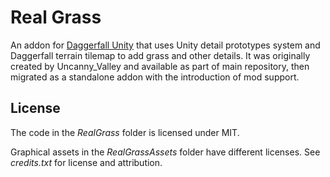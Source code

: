 # Real Grass

An addon for [Daggerfall Unity](https://github.com/Interkarma/daggerfall-unity) that uses Unity detail prototypes system and Daggerfall terrain tilemap to add grass and other details. It was originally created by Uncanny_Valley and available as part of main repository, then migrated as a standalone addon with the introduction of mod support.

## License

The code in the _RealGrass_ folder is licensed under MIT.

Graphical assets in the _RealGrassAssets_ folder have different licenses. See _credits.txt_ for license and attribution.
